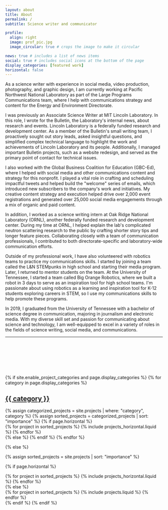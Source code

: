 ```yaml
---
layout: about
title: About
permalink: /
subtitle: Science writer and communicator

profile:
  align: right
  image: prof_pic.jpg
  image_circular: true # crops the image to make it circular

news: true # includes a list of news items
social: true # includes social icons at the bottom of the page
display_categories: [featured work]
horizontal: false
---
```


As a science writer with experience in social media, video production, photography, and graphic design, I am currently working at Pacific Northwest National Laboratory as part of the Large Programs Communications team, where I help with communications strategy and content for the Energy and Environment Directorate.

I was previously an Associate Science Writer at MIT Lincoln Laboratory. In this role, I wrote for the Bulletin, the Laboratory's internal news, about research and events. Lincoln Laboratory is a federally funded research and development center. As a member of the Bulletin's small writing team, I proactively sought out story leads, asked insightful questions, and simplified complex technical language to highlight the work and achievements of Lincoln Laboratory and its people. Additionally, I managed important Bulletin projects, such as a website redesign, and served as the primary point of contact for technical issues.

I also worked with the Global Business Coalition for Education (GBC-Ed), where I helped with social media and other communications content and strategy for this nonprofit. I played a vital role in crafting and scheduling impactful tweets and helped build the "welcome" series of emails, which introduced new subscribers to the company's work and initiatives. My creative content strategy and execution helped drive over 2,000 event registrations and generated over 25,000 social media engagements through a mix of organic and paid content.

In addition, I worked as a science writing intern at Oak Ridge National Laboratory (ORNL), another federally funded research and development center. During my time at ORNL, I helped explain the lab's complicated neutron scattering research to the public by crafting shorter story tips and longer feature pieces. Collaborating closely with a team of communication professionals, I contributed to both directorate-specific and laboratory-wide communication efforts.

Outside of my professional work, I have also volunteered with robotics teams to practice my communications skills. I started by joining a team called the L&N STEMpunks in high school and starting their media program. Later, I returned to mentor students on the team. At the University of Tennessee, I started a team called Big Orange Robotics, where we built a robot in 3 days to serve as an inspiration tool for high school teams. I'm passionate about using robotics as a learning and inspiration tool for K-12 students exploring careers in STEM, so I use my communications skills to help promote these programs.

In 2019, I graduated from the University of Tennessee with a bachelor of science degree in communication, majoring in journalism and electronic media. With my diverse skill set and passion for communicating about science and technology, I am well-equipped to excel in a variety of roles in the fields of science writing, social media, and communications.

---
<!-- Testimonial Carousel -->
<div id="testimonial-carousel" class="carousel rounded-lg shadow-md">
  <button id="prev-arrow" class="carousel-arrow">←</button>
  <div class="carousel-content"></div>
  <button id="next-arrow" class="carousel-arrow">→</button>
</div>

<!-- Inline Testimonials -->
<script>
  const testimonials = [
    { "quote": "Josh was an integral part of the weekly internal Bulletin at Lincoln Laboratory. When I first joined the team there was a lot to take in and Josh did a wonderful job at getting me up to speed and worked hard to try and integrate video content into the publication. He kept track of all of our stories and was good at leading the team through conversations and trouble shooting when necessary.", "author": "Riley Brunner, Video Content Producer, Jumo Health" },
    { "quote": "Josh has been a great addition to our digital communications and marketing firm, supporting social media and email marketing for a global education nonprofit client. He is a very strong written communicator who can translate complex ideas into digestible long-form and short-form content. In addition to his writing skills, Josh brings critical technical abilities to our digital work, frequently suggesting ways to do our work more effectively or efficiently. For example, he developed a system to route social media ad traffic sent to a third-party event registration site through our website to gather better performance data and control the look/feel of how the auto-populated previews appeared when shared on social networks. In my time working with Josh, I have also always been impressed with his quick responsiveness – especially since we have worked entirely remotely amid social distancing measures. Josh is a great team player that any company or organization would be lucky to have! DM me if you'd like to know more.", "author": "Jamie Lonie, Digital Media Marketing Specialist, Global Business Coalition for Education" },
    { "quote": "It was really a pleasure to work with Josh. He hit the ground running and was able to help us create successful new social media content and campaigns from the get go. His work made a huge difference at a time when all of us were very busy and he was very autonomous and able to suggest/ implement new creative ideas.", "author": "Francois Servranckx, Environmental, Social and Governance (ESG) Communcications Lead, Guardian Life" },
    { "quote": "Josh was a science writing intern on my team at Oak Ridge National Laboratory during his senior year of college, 2018-2019. ORNL science writing internships are challenging and demanding, and Josh was equal to the task, proving to be a valuable contributor to the team and a talented writer. His area of focus was research underway at the Neutron Sciences Directorate, which is fascinating but quite difficult to learn and understand—let alone explain clearly in layman’s terms to readers who are not science educated. During his year here, several pieces Josh wrote were featured on the website of the US Department of Energy Office of Science, which is a significant accomplishment for an intern and a testament to his ability to clearly translate the science for broad audiences.", "author": "Wendy Hames, Senior Technical Editor, Oak Ridge National Laboratory" },
    { "quote": "Josh has an excellent ability to devise a vision for a team and then develop an action plan to see that vision enacted. Most people are either vision leaders OR vision enactors, but Josh is both. In their first year as a team, Big Orange Robotics, under Josh’s leadership, successfully completed a 72 hour build on time and on budget. The team also executed an aggressive outreach plan by bringing their robot to over ten schools in East Tennessee. The outreach was well received by the schools and had a significant and positive impact on the community. Josh’s initiative in establishing Big Orange Robotics and leading them to a successful first year will leave a lasting impact on both the team and the University of Tennessee even after he graduates.", "author": "Rachel Ellestad, Associate Dean for Student Success, University of Minnesota Duluth" },
    { "quote": "As a senior Science and Technology Writer at Oak Ridge National Laboratory, I had the pleasure of working with Josh in 2018-2019 while he was interning as a Science Writer for ORNL's Neutron Science Directorate. Time after time, Josh proved he is capable of turning some of the world's most advanced and complex science into feature stories and news releases that are easily understandable by the general public. He was also adept at helping develop marketing communications and social media content in support of our directorate’s outreach objectives. Josh is highly skilled at interviewing subjects to obtain information and quotes for his stories. His ability to put interviewees at ease while asking detailed and sometimes pointed questions is a testament to his highly developed interpersonal skills. He also accepts advice and direction well, and understands when to seek help, if needed, during the story development process. I can confidently recommend that anyone looking for a dedicated and experienced writer would do well to consider Josh Witt for the position.", "author": "Paul Boisvert, Senior Science Writer, Oak Ridge National Laboratory" },
    { "quote": "Josh has been an excellent communicator, organizer, and leader for two of the robotics teams I've been a part of: L&N STEMpunks and Big Orange Robotics. Working on the same leadership team as Josh has been a good experience both times, as he's always keeping up with things that I know I would have forgotten, such as weekly newsletters, announcement timing, and following up on conversations. Any organization Josh leads I'm confident will have great internal communication and delegation.", "author": "Ben Klein, Director of Engineering, Swiftly" },
    { "quote": "Josh is a skillful communicator and strong leader. I have volunteered as mentor alongside Josh for 3 years on a robotics team which meets year-round, often 5-7 days per week during competition season. Josh is highly organized, dedicated, business-minded, and exceptionally tech-savvy. He provides wide-ranging leadership to the team in communications, social media, finance, outreach, team organization, as well as website development and other highly technical functions. Josh is passionate about mentoring and inspiring students within the community. His professional manner, outstanding communication skills, and involvement with the community make him a natural leader.", "author": "Randy Brown, Senior Software Developer, Agilaire" }
  ];

  document.addEventListener("DOMContentLoaded", function () {
    const prevArrow = document.getElementById("prev-arrow");
    const nextArrow = document.getElementById("next-arrow");
    const carouselContent = document.querySelector(".carousel-content");
    let currentIndex = 0;
    let autoScroll;

    // Populate the carousel with testimonials
    function loadTestimonials() {
      testimonials.forEach((testimonial, index) => {
        const item = document.createElement("div");
        item.classList.add("carousel-item");
        if (index === 0) {
          item.classList.add("active"); // Make the first item visible
        }
        item.innerHTML = `
          <blockquote class="quote">"${testimonial.quote}"</blockquote>
          <cite class="author">- ${testimonial.author}</cite>
        `;
        carouselContent.appendChild(item);
      });
      startAutoScroll(); // Begin auto-scrolling
    }

    // Show a specific testimonial by index
    function showTestimonial(index) {
      const items = document.querySelectorAll(".carousel-item");
      items.forEach((item, i) => {
        item.classList.toggle("active", i === index);
      });
    }

    // Change slide based on direction
    function changeSlide(direction) {
      currentIndex = (currentIndex + direction + testimonials.length) % testimonials.length;
      showTestimonial(currentIndex);
    }

    // Automatic scrolling
    function startAutoScroll() {
      autoScroll = setInterval(() => {
        changeSlide(1); // Move to the next slide
      }, 6000);
    }

    function stopAutoScroll() {
      clearInterval(autoScroll);
    }

    // Event listeners for arrows
    prevArrow.addEventListener("click", () => {
      stopAutoScroll();
      changeSlide(-1);
      startAutoScroll();
    });

    nextArrow.addEventListener("click", () => {
      stopAutoScroll();
      changeSlide(1);
      startAutoScroll();
    });

    loadTestimonials(); // Load testimonials on page load
  });
</script>

<!-- Testimonial Carousel CSS -->
<style>
  #testimonial-carousel {
    position: relative;
    width: 100%;
    max-width: 800px;
    margin: 40px auto;
    overflow: hidden;
    text-align: center;
    font-family: var(--global-font-family);
    background-color: var(--global-background-color);
    border-radius: var(--global-border-radius, 8px);
    box-shadow: var(--global-box-shadow);
  }

  .carousel-content {
    position: relative;
    padding: 20px 60px; /* Add space for arrows */
    box-sizing: border-box; /* Ensure padding doesn’t affect width */
  }

  .carousel-item {
    display: none;
    opacity: 0;
    transition: opacity 0.5s var(--global-transition-ease, ease-in-out);
  }

  .carousel-item.active {
    display: block;
    opacity: 1;
  }

  .carousel-item blockquote {
    max-width: 90%; /* Limit text width */
    margin: 0 auto; /* Center-align */
    word-wrap: break-word; /* Handle long words gracefully */
    background: none; /* Remove theme background */
    border: none; /* Remove theme border */
    font-style: italic; /* Keep italicized style */
    font-size: inherit; /* Match carousel typography */
    line-height: 1.6; /* Improve readability */
    color: var(--global-text-color-light);
  }

  .carousel-item cite {
    display: block;
    margin-top: 15px;
    font-size: 1.1em;
    font-weight: bold;
    color: var(--global-theme-color); /* Match theme colors */
  }

  .carousel-arrow {
    position: absolute;
    top: 50%;
    transform: translateY(-50%);
    background: none;
    border: none;
    font-size: 2rem;
    cursor: pointer;
    z-index: 10;
    color: var(--global-theme-color);
    transition: color 0.3s ease;
  }

  #prev-arrow {
    left: -40px; /* Move outside content */
  }

  #next-arrow {
    right: -40px; /* Move outside content */
  }

  /* Responsive Adjustments */
  @media (max-width: 768px) {
    .carousel-content {
      padding: 20px 30px; /* Reduce padding for smaller screens */
    }

    #prev-arrow,
    #next-arrow {
      font-size: 1.5rem; /* Scale down arrow size */
      left: 10px;
      right: 10px; /* Move arrows closer to content */
    }
  }

</style>


<!-- pages/projects.md -->
<div class="projects">
{% if site.enable_project_categories and page.display_categories %}
  <!-- Display categorized projects -->
  {% for category in page.display_categories %}
  <a id="{{ category }}" href=".#{{ category }}">
    <h2 class="category">{{ category }}</h2>
  </a>
  {% assign categorized_projects = site.projects | where: "category", category %}
  {% assign sorted_projects = categorized_projects | sort: "importance" %}
  <!-- Generate cards for each project -->
  {% if page.horizontal %}
  <div class="container">
    <div class="row row-cols-1 row-cols-md-2">
    {% for project in sorted_projects %}
      {% include projects_horizontal.liquid %}
    {% endfor %}
    </div>
  </div>
  {% else %}
  {% endif %}
  {% endfor %}

{% else %}

<!-- Display projects without categories -->

{% assign sorted_projects = site.projects | sort: "importance" %}

  <!-- Generate cards for each project -->

{% if page.horizontal %}

  <div class="container">
    <div class="row row-cols-1 row-cols-md-2">
    {% for project in sorted_projects %}
      {% include projects_horizontal.liquid %}
    {% endfor %}
    </div>
  </div>
  {% else %}
  <div class="row row-cols-1 row-cols-md-3">
    {% for project in sorted_projects %}
      {% include projects.liquid %}
    {% endfor %}
  </div>
  {% endif %}
{% endif %}
</div>
